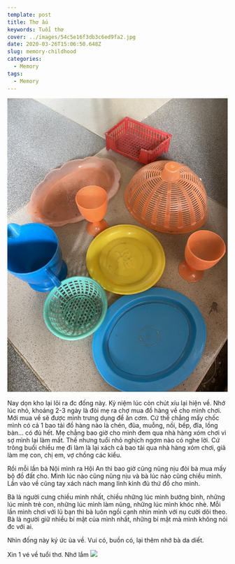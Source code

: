 ```yaml
---
template: post
title: Thơ ấu
keywords: Tuổi thơ
cover: ../images/54c5e16f3db3c6ed9fa2.jpg
date: 2020-03-26T15:06:50.648Z
slug: memory-childhood
categories:
  - Memory
tags:
  - Memory
---
```

![](../images/e593291af5c60e9857d7.jpg)

Nay dọn kho lại lôi ra đc đống này. Kỷ niệm lúc còn chút xíu lại hiện về. Nhớ lúc nhỏ, khoảng 2-3 ngày là đòi mẹ ra chợ mua đồ hàng về cho mình chơi. Mới mua về sẽ được mình trưng dụng để ăn cơm. Cứ thế chẳng mấy chốc mình có cả 1 bao tải đồ hàng nào là chén, đũa, muỗng, nồi, bếp, đĩa, lồng bàn... có đủ hết. Mẹ chẳng bao giờ cho mình đem qua nhà hàng xóm chơi vì sợ mình lại làm mất. Thế nhưng tuổi nhỏ nghịch ngợm nào có nghe lời. Cứ trông buổi chiều mẹ đi làm là lại xách cả bao tải qua nhà hàng xóm chơi, giả làm mẹ con, chị em, vợ chồng các kiểu.

Rồi mỗi lần bà Nội mình ra Hội An thì bao giờ cũng nũng nịu đòi bà mua mấy bộ đồ đất cho. Mình lúc nào cũng nũng nịu và bà lúc nào cũng chiều mình. Lần vào về cũng tay xách nách mang lỉnh kỉnh đủ thứ đồ cho mình.

Bà là người cưng chiều mình nhất, chiều những lúc mình bướng bỉnh, những lúc mình trẻ con, những lúc mình làm nũng, những lúc mình khóc nhè. Mỗi lần mình chơi với lũ bạn thì bà luôn ngồi cạnh nhìn mình với nụ cười dõi theo. Bà là người giữ nhiều bí mật của mình nhất, những bí mật mà mình không nói đc với ai.

Nhìn đống này ký ức ùa về. Vui có, buồn có, lại thêm nhớ bà da diết.

Xin 1 vé về tuổi thơ. Nhớ lắm ![](https://static.xx.fbcdn.net/images/emoji.php/v9/ta5/1.5/16/1f642.png)

<!--EndFragment-->